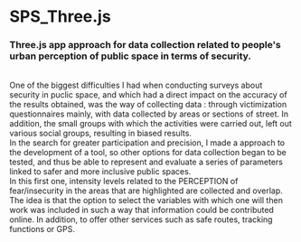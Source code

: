 # SPS_Three.js
### Three.js app approach for data collection related to people's urban perception of public space in terms of security.
</br>
One of the biggest difficulties I had when conducting surveys about security in puclic space, and which had a direct impact on the accuracy of the results obtained, was the way of collecting data : through victimization questionnaires mainly, with data collected by areas or sections of street. In addition, the small groups with which the activities were carried out, left out various social groups, resulting in biased results.</br>
In the search for greater participation and precision, I made a approach to the development of a tool, so other options for data collection began to be tested, and thus be able to represent and evaluate a series of parameters linked to safer and more inclusive public spaces.</br>
In this first one, intensity levels related to the PERCEPTION of fear/insecurity in the areas that are highlighted are collected and overlap. </br>
The idea is that the option to select the variables with which one will then work was included in such a way that information could be contributed online. In addition, to offer other services such as safe routes, tracking functions or GPS.

